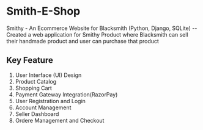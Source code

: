 # Smith-E-Shop
Smithy - An Ecommerce Website for Blacksmith (Python, Django, SQLite) --Created a web application for Smithy Product where Blacksmith can sell their handmade product and user can purchase that product
## Key Feature
1. User Interface (UI) Design
2. Product Catalog
3. Shopping Cart
4. Payment Gateway Integration(RazorPay)
5. User Registration and Login
6. Account Management
7. Seller Dashboard
8. Ordere Management and Checkout
